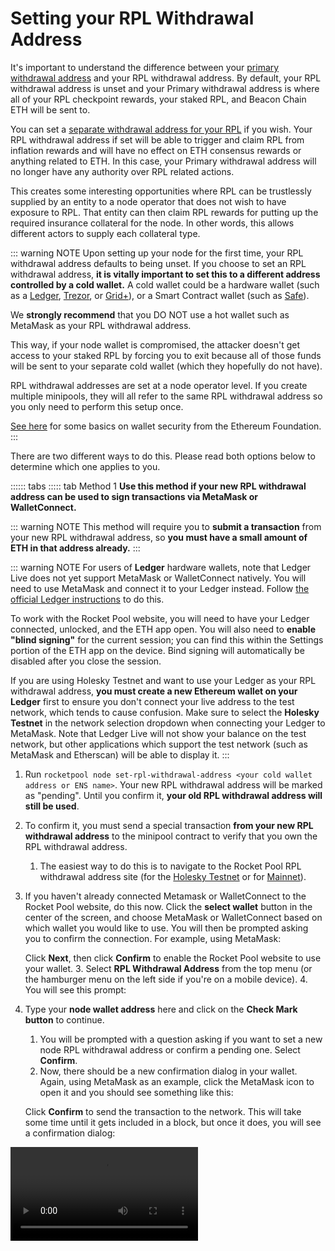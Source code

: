 # Setting your RPL Withdrawal Address

It's important to understand the difference between your [primary withdrawal address](../node/prepare-node#setting-your-primary-withdrawal-address) and your RPL withdrawal address. By default, your RPL withdrawal address is unset and your Primary withdrawal address is where all of your RPL checkpoint rewards, your staked RPL, and Beacon Chain ETH will be sent to. 

You can set a [separate withdrawal address for your RPL](https://rpips.rocketpool.net/RPIPs/RPIP-31) if you wish. Your RPL withdrawal address if set will be able to trigger and claim RPL from inflation rewards and will have no effect on ETH consensus rewards or anything related to ETH. In this case, your Primary withdrawal address will no longer have any authority over RPL related actions. 

This creates some interesting opportunities where RPL can be trustlessly supplied by an entity to a node operator that does not wish to have exposure to RPL. That entity can then claim RPL rewards for putting up the required insurance collateral for the node. In other words, this allows different actors to supply each collateral type.


::: warning NOTE
Upon setting up your node for the first time, your RPL withdrawal address defaults to being unset.
If you choose to set an RPL withdrawal address, **it is vitally important to set this to a different address controlled by a cold wallet.**
A cold wallet could be a hardware wallet (such as a [Ledger](https://www.ledger.com/), [Trezor](https://trezor.io/), or [Grid+](https://gridplus.io/)), or a Smart Contract wallet (such as [Safe](https://app.safe.global/welcome)).

We **strongly recommend** that you DO NOT use a hot wallet such as MetaMask as your RPL withdrawal address.

This way, if your node wallet is compromised, the attacker doesn't get access to your staked RPL by forcing you to exit because all of those funds will be sent to your separate cold wallet (which they hopefully do not have).

RPL withdrawal addresses are set at a node operator level.
If you create multiple minipools, they will all refer to the same RPL withdrawal address so you only need to perform this setup once.

[See here](https://ethereum.org/en/security/#wallet-security) for some basics on wallet security from the Ethereum Foundation.
:::

There are two different ways to do this.
Please read both options below to determine which one applies to you.

:::::: tabs
::::: tab Method 1
**Use this method if your new RPL withdrawal address can be used to sign transactions via MetaMask or WalletConnect.**

::: warning NOTE
This method will require you to **submit a transaction** from your new RPL withdrawal address, so **you must have a small amount of ETH in that address already.**
:::

::: warning NOTE
For users of **Ledger** hardware wallets, note that Ledger Live does not yet support MetaMask or WalletConnect natively.
You will need to use MetaMask and connect it to your Ledger instead.
Follow [the official Ledger instructions](https://www.ledger.com/academy/security/the-safest-way-to-use-metamask) to do this.

To work with the Rocket Pool website, you will need to have your Ledger connected, unlocked, and the ETH app open.
You will also need to **enable "blind signing"** for the current session; you can find this within the Settings portion of the ETH app on the device.
Bind signing will automatically be disabled after you close the session.

If you are using Holesky Testnet and want to use your Ledger as your RPL withdrawal address, **you must create a new Ethereum wallet on your Ledger** first to ensure you don't connect your live address to the test network, which tends to cause confusion.
Make sure to select the **Holesky Testnet** in the network selection dropdown when connecting your Ledger to MetaMask.
Note that Ledger Live will not show your balance on the test network, but other applications which support the test network (such as MetaMask and Etherscan) will be able to display it.
:::

1. Run `rocketpool node set-rpl-withdrawal-address <your cold wallet address or ENS name>`. Your new RPL withdrawal address will be marked as "pending". Until you confirm it, **your old RPL withdrawal address will still be used**.
2. To confirm it, you must send a special transaction **from your new RPL withdrawal address** to the minipool contract to verify that you own the RPL withdrawal address.
   1. The easiest way to do this is to navigate to the Rocket Pool RPL withdrawal address site (for the [Holesky Testnet](https://testnet.rocketpool.net/manage/rpl-withdrawal-address) or for [Mainnet](https://stake.rocketpool.net/manage/rpl-withdrawal-address)).
3. If you haven't already connected Metamask or WalletConnect to the Rocket Pool website, do this now. Click the **select wallet** button in the center of the screen, and choose MetaMask or WalletConnect based on which wallet you would like to use. You will then be prompted asking you to confirm the connection. For example, using MetaMask:

   Click **Next**, then click **Confirm** to enable the Rocket Pool website to use your wallet. 3. Select **RPL Withdrawal Address** from the top menu (or the hamburger menu on the left side if you're on a mobile device). 4. You will see this prompt:

4. Type your **node wallet address** here and click on the **Check Mark button** to continue.

   1. You will be prompted with a question asking if you want to set a new node RPL withdrawal address or confirm a pending one. Select **Confirm**.
   2. Now, there should be a new confirmation dialog in your wallet. Again, using MetaMask as an example, click the MetaMask icon to open it and you should see something like this:

   Click **Confirm** to send the transaction to the network. This will take some time until it gets included in a block, but once it does, you will see a confirmation dialog:


<video controls="controls" src="https://cdn-rocketpool.s3.us-west-2.amazonaws.com/confirm_pending_withdrawal.mp4" />

5. Your new RPL withdrawal address will now be confirmed and activated. You can view this with `rocketpool node status`.

::::: tab Method 2

**Use this method only if your RPL withdrawal address _cannot_ be used to sign transactions via MetaMask or WalletConnect.**

In this method, you will run:

```shell
rocketpool node set-rpl-withdrawal-address --force <your cold wallet address>
```

You will be offered the chance to send a test transaction before confirming this, to ensure that you have the right address.
If you confirm this command when it prompts you, your new RPL withdrawal address will be set immediately.

::: danger
By doing this, you bypass the safety measure associated with Method 1, which requires you to prove that you own the new address.
If you make a typo here, there is no way to undo it and **your minipool's rewards will be lost forever**.

We **strongly** encourage you to use the test transaction mechanism before confirming this, and if possible, use Method 1 instead.
:::

::::::

Once this is done, you will **no longer be able to change your RPL withdrawal address using the `set-rpl-withdrawal-address` command**.
To change it, you will need to send a signed transaction from your **active** RPL withdrawal address (the one you just switched to).
The Rocket Pool website has a function to help you do this.
